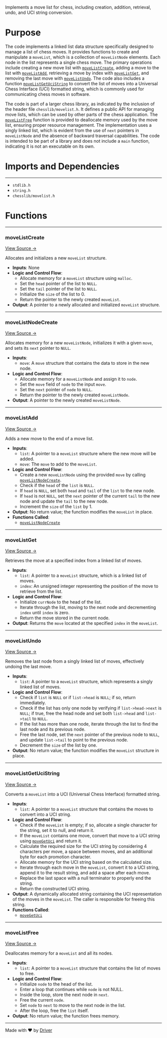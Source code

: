<!--------------------------------------------------------------------------------->
<!-- IMPORTANT: This file is auto-generated by Driver (https://driver.ai). -------->
<!-- Manual edits may be overwritten on future commits. --------------------------->
<!--------------------------------------------------------------------------------->

Implements a move list for chess, including creation, addition, retrieval, undo, and UCI string conversion.

# Purpose
The code implements a linked list data structure specifically designed to manage a list of chess moves. It provides functions to create and manipulate a `moveList`, which is a collection of `moveListNode` elements. Each node in the list represents a single chess move. The primary operations include creating a new move list with [`moveListCreate`](<#movelistcreate>), adding a move to the list with [`moveListAdd`](<#movelistadd>), retrieving a move by index with [`moveListGet`](<#movelistget>), and removing the last move with [`moveListUndo`](<#movelistundo>). The code also includes a function [`moveListGetUciString`](<#movelistgetucistring>) to convert the list of moves into a Universal Chess Interface (UCI) formatted string, which is commonly used for communicating chess moves in software.

The code is part of a larger chess library, as indicated by the inclusion of the header file `chesslib/movelist.h`. It defines a public API for managing move lists, which can be used by other parts of the chess application. The [`moveListFree`](<#movelistfree>) function is provided to deallocate memory used by the move list, ensuring proper resource management. The implementation uses a singly linked list, which is evident from the use of `next` pointers in `moveListNode` and the absence of backward traversal capabilities. The code is intended to be part of a library and does not include a `main` function, indicating it is not an executable on its own.
# Imports and Dependencies

---
- `stdlib.h`
- `string.h`
- `chesslib/movelist.h`


# Functions

---
### moveListCreate<!-- {{#callable:moveListCreate}} -->
[View Source →](<../../../../../chesslib/src/chesslib/movelist.c#L11>)

Allocates and initializes a new `moveList` structure.
- **Inputs**: None
- **Logic and Control Flow**:
    - Allocate memory for a `moveList` structure using `malloc`.
    - Set the `head` pointer of the list to `NULL`.
    - Set the `tail` pointer of the list to `NULL`.
    - Initialize the `size` of the list to 0.
    - Return the pointer to the newly created `moveList`.
- **Output**: A pointer to a newly allocated and initialized `moveList` structure.


---
### moveListNodeCreate<!-- {{#callable:moveListNodeCreate}} -->
[View Source →](<../../../../../chesslib/src/chesslib/movelist.c#L22>)

Allocates memory for a new `moveListNode`, initializes it with a given `move`, and sets its `next` pointer to `NULL`.
- **Inputs**:
    - `move`: A `move` structure that contains the data to store in the new node.
- **Logic and Control Flow**:
    - Allocate memory for a `moveListNode` and assign it to `node`.
    - Set the `move` field of `node` to the input `move`.
    - Set the `next` pointer of `node` to `NULL`.
    - Return the pointer to the newly created `moveListNode`.
- **Output**: A pointer to the newly created `moveListNode`.


---
### moveListAdd<!-- {{#callable:moveListAdd}} -->
[View Source →](<../../../../../chesslib/src/chesslib/movelist.c#L31>)

Adds a new move to the end of a move list.
- **Inputs**:
    - `list`: A pointer to a `moveList` structure where the new move will be added.
    - `move`: The `move` to add to the `moveList`.
- **Logic and Control Flow**:
    - Create a new `moveListNode` using the provided `move` by calling [`moveListNodeCreate`](<#movelistnodecreate>).
    - Check if the `head` of the `list` is `NULL`.
    - If `head` is `NULL`, set both `head` and `tail` of the `list` to the new node.
    - If `head` is not `NULL`, set the `next` pointer of the current `tail` to the new node and update the `tail` to the new node.
    - Increment the `size` of the `list` by 1.
- **Output**: No return value; the function modifies the `moveList` in place.
- **Functions Called**:
    - [`moveListNodeCreate`](<#movelistnodecreate>)


---
### moveListGet<!-- {{#callable:moveListGet}} -->
[View Source →](<../../../../../chesslib/src/chesslib/movelist.c#L49>)

Retrieves the move at a specified index from a linked list of moves.
- **Inputs**:
    - `list`: A pointer to a `moveList` structure, which is a linked list of moves.
    - `index`: An unsigned integer representing the position of the move to retrieve from the list.
- **Logic and Control Flow**:
    - Initialize `currNode` to the head of the list.
    - Iterate through the list, moving to the next node and decrementing `index` until `index` is zero.
    - Return the move stored in the current node.
- **Output**: Returns the `move` located at the specified `index` in the `moveList`.


---
### moveListUndo<!-- {{#callable:moveListUndo}} -->
[View Source →](<../../../../../chesslib/src/chesslib/movelist.c#L60>)

Removes the last node from a singly linked list of moves, effectively undoing the last move.
- **Inputs**:
    - `list`: A pointer to a `moveList` structure, which represents a singly linked list of moves.
- **Logic and Control Flow**:
    - Check if `list` is `NULL` or if `list->head` is `NULL`; if so, return immediately.
    - Check if the list has only one node by verifying if `list->head->next` is `NULL`; if true, free the head node and set both `list->head` and `list->tail` to `NULL`.
    - If the list has more than one node, iterate through the list to find the last node and its previous node.
    - Free the last node, set the `next` pointer of the previous node to `NULL`, and update `list->tail` to point to the previous node.
    - Decrement the `size` of the list by one.
- **Output**: No return value; the function modifies the `moveList` structure in place.


---
### moveListGetUciString<!-- {{#callable:moveListGetUciString}} -->
[View Source →](<../../../../../chesslib/src/chesslib/movelist.c#L92>)

Converts a `moveList` into a UCI (Universal Chess Interface) formatted string.
- **Inputs**:
    - `list`: A pointer to a `moveList` structure that contains the moves to convert into a UCI string.
- **Logic and Control Flow**:
    - Check if the `moveList` is empty; if so, allocate a single character for the string, set it to null, and return it.
    - If the `moveList` contains one move, convert that move to a UCI string using [`moveGetUci`](<move.c.md#movegetuci>) and return it.
    - Calculate the required size for the UCI string by considering 4 characters per move, a space between moves, and an additional byte for each promotion character.
    - Allocate memory for the UCI string based on the calculated size.
    - Iterate through each move in the `moveList`, convert it to a UCI string, append it to the result string, and add a space after each move.
    - Replace the last space with a null terminator to properly end the string.
    - Return the constructed UCI string.
- **Output**: A dynamically allocated string containing the UCI representation of the moves in the `moveList`. The caller is responsible for freeing this string.
- **Functions Called**:
    - [`moveGetUci`](<move.c.md#movegetuci>)


---
### moveListFree<!-- {{#callable:moveListFree}} -->
[View Source →](<../../../../../chesslib/src/chesslib/movelist.c#L141>)

Deallocates memory for a `moveList` and all its nodes.
- **Inputs**:
    - `list`: A pointer to a `moveList` structure that contains the list of moves to free.
- **Logic and Control Flow**:
    - Initialize `node` to the head of the list.
    - Enter a loop that continues while `node` is not NULL.
    - Inside the loop, store the next node in `next`.
    - Free the current `node`.
    - Set `node` to `next` to move to the next node in the list.
    - After the loop, free the `list` itself.
- **Output**: No return value; the function frees memory.



---
Made with ❤️ by [Driver](https://www.driver.ai/)